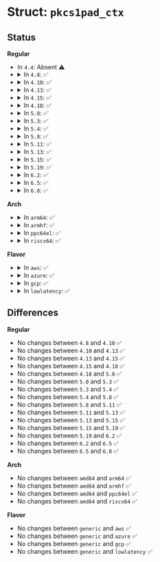 # Struct: <code>pkcs1pad_ctx</code>

## Status
<b>Regular</b>
<ul>
<li>
In <code>4.4</code>: Absent ⚠️
</li>
<li>
<details>
<summary>In <code>4.8</code>: ✅</summary>

```c
struct pkcs1pad_ctx {
    struct crypto_akcipher *child;
    unsigned int key_size;
};
```
</details>
</li>
<li>
<details>
<summary>In <code>4.10</code>: ✅</summary>

```c
struct pkcs1pad_ctx {
    struct crypto_akcipher *child;
    unsigned int key_size;
};
```
</details>
</li>
<li>
<details>
<summary>In <code>4.13</code>: ✅</summary>

```c
struct pkcs1pad_ctx {
    struct crypto_akcipher *child;
    unsigned int key_size;
};
```
</details>
</li>
<li>
<details>
<summary>In <code>4.15</code>: ✅</summary>

```c
struct pkcs1pad_ctx {
    struct crypto_akcipher *child;
    unsigned int key_size;
};
```
</details>
</li>
<li>
<details>
<summary>In <code>4.18</code>: ✅</summary>

```c
struct pkcs1pad_ctx {
    struct crypto_akcipher *child;
    unsigned int key_size;
};
```
</details>
</li>
<li>
<details>
<summary>In <code>5.0</code>: ✅</summary>

```c
struct pkcs1pad_ctx {
    struct crypto_akcipher *child;
    unsigned int key_size;
};
```
</details>
</li>
<li>
<details>
<summary>In <code>5.3</code>: ✅</summary>

```c
struct pkcs1pad_ctx {
    struct crypto_akcipher *child;
    unsigned int key_size;
};
```
</details>
</li>
<li>
<details>
<summary>In <code>5.4</code>: ✅</summary>

```c
struct pkcs1pad_ctx {
    struct crypto_akcipher *child;
    unsigned int key_size;
};
```
</details>
</li>
<li>
<details>
<summary>In <code>5.8</code>: ✅</summary>

```c
struct pkcs1pad_ctx {
    struct crypto_akcipher *child;
    unsigned int key_size;
};
```
</details>
</li>
<li>
<details>
<summary>In <code>5.11</code>: ✅</summary>

```c
struct pkcs1pad_ctx {
    struct crypto_akcipher *child;
    unsigned int key_size;
};
```
</details>
</li>
<li>
<details>
<summary>In <code>5.13</code>: ✅</summary>

```c
struct pkcs1pad_ctx {
    struct crypto_akcipher *child;
    unsigned int key_size;
};
```
</details>
</li>
<li>
<details>
<summary>In <code>5.15</code>: ✅</summary>

```c
struct pkcs1pad_ctx {
    struct crypto_akcipher *child;
    unsigned int key_size;
};
```
</details>
</li>
<li>
<details>
<summary>In <code>5.19</code>: ✅</summary>

```c
struct pkcs1pad_ctx {
    struct crypto_akcipher *child;
    unsigned int key_size;
};
```
</details>
</li>
<li>
<details>
<summary>In <code>6.2</code>: ✅</summary>

```c
struct pkcs1pad_ctx {
    struct crypto_akcipher *child;
    unsigned int key_size;
};
```
</details>
</li>
<li>
<details>
<summary>In <code>6.5</code>: ✅</summary>

```c
struct pkcs1pad_ctx {
    struct crypto_akcipher *child;
    unsigned int key_size;
};
```
</details>
</li>
<li>
<details>
<summary>In <code>6.8</code>: ✅</summary>

```c
struct pkcs1pad_ctx {
    struct crypto_akcipher *child;
    unsigned int key_size;
};
```
</details>
</li>
</ul>
<b>Arch</b>
<ul>
<li>
<details>
<summary>In <code>arm64</code>: ✅</summary>

```c
struct pkcs1pad_ctx {
    struct crypto_akcipher *child;
    unsigned int key_size;
};
```
</details>
</li>
<li>
<details>
<summary>In <code>armhf</code>: ✅</summary>

```c
struct pkcs1pad_ctx {
    struct crypto_akcipher *child;
    unsigned int key_size;
};
```
</details>
</li>
<li>
<details>
<summary>In <code>ppc64el</code>: ✅</summary>

```c
struct pkcs1pad_ctx {
    struct crypto_akcipher *child;
    unsigned int key_size;
};
```
</details>
</li>
<li>
<details>
<summary>In <code>riscv64</code>: ✅</summary>

```c
struct pkcs1pad_ctx {
    struct crypto_akcipher *child;
    unsigned int key_size;
};
```
</details>
</li>
</ul>
<b>Flavor</b>
<ul>
<li>
<details>
<summary>In <code>aws</code>: ✅</summary>

```c
struct pkcs1pad_ctx {
    struct crypto_akcipher *child;
    unsigned int key_size;
};
```
</details>
</li>
<li>
<details>
<summary>In <code>azure</code>: ✅</summary>

```c
struct pkcs1pad_ctx {
    struct crypto_akcipher *child;
    unsigned int key_size;
};
```
</details>
</li>
<li>
<details>
<summary>In <code>gcp</code>: ✅</summary>

```c
struct pkcs1pad_ctx {
    struct crypto_akcipher *child;
    unsigned int key_size;
};
```
</details>
</li>
<li>
<details>
<summary>In <code>lowlatency</code>: ✅</summary>

```c
struct pkcs1pad_ctx {
    struct crypto_akcipher *child;
    unsigned int key_size;
};
```
</details>
</li>
</ul>

## Differences
<b>Regular</b>
<ul>
<li>
No changes between <code>4.8</code> and <code>4.10</code> ✅
</li>
<li>
No changes between <code>4.10</code> and <code>4.13</code> ✅
</li>
<li>
No changes between <code>4.13</code> and <code>4.15</code> ✅
</li>
<li>
No changes between <code>4.15</code> and <code>4.18</code> ✅
</li>
<li>
No changes between <code>4.18</code> and <code>5.0</code> ✅
</li>
<li>
No changes between <code>5.0</code> and <code>5.3</code> ✅
</li>
<li>
No changes between <code>5.3</code> and <code>5.4</code> ✅
</li>
<li>
No changes between <code>5.4</code> and <code>5.8</code> ✅
</li>
<li>
No changes between <code>5.8</code> and <code>5.11</code> ✅
</li>
<li>
No changes between <code>5.11</code> and <code>5.13</code> ✅
</li>
<li>
No changes between <code>5.13</code> and <code>5.15</code> ✅
</li>
<li>
No changes between <code>5.15</code> and <code>5.19</code> ✅
</li>
<li>
No changes between <code>5.19</code> and <code>6.2</code> ✅
</li>
<li>
No changes between <code>6.2</code> and <code>6.5</code> ✅
</li>
<li>
No changes between <code>6.5</code> and <code>6.8</code> ✅
</li>
</ul>
<b>Arch</b>
<ul>
<li>
No changes between <code>amd64</code> and <code>arm64</code> ✅
</li>
<li>
No changes between <code>amd64</code> and <code>armhf</code> ✅
</li>
<li>
No changes between <code>amd64</code> and <code>ppc64el</code> ✅
</li>
<li>
No changes between <code>amd64</code> and <code>riscv64</code> ✅
</li>
</ul>
<b>Flavor</b>
<ul>
<li>
No changes between <code>generic</code> and <code>aws</code> ✅
</li>
<li>
No changes between <code>generic</code> and <code>azure</code> ✅
</li>
<li>
No changes between <code>generic</code> and <code>gcp</code> ✅
</li>
<li>
No changes between <code>generic</code> and <code>lowlatency</code> ✅
</li>
</ul>
